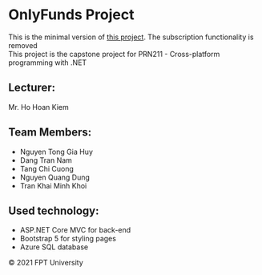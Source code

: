 # OnlyFunds Project

This is the minimal version of [this project](https://github.com/chicuong223/OnlyFunds-Maven). The subscription functionality is removed
<br>
This project is the capstone project for PRN211 - Cross-platform programming with .NET

## Lecturer:
Mr. Ho Hoan Kiem

## Team Members:
- Nguyen Tong Gia Huy
- Dang Tran Nam
- Tang Chi Cuong
- Nguyen Quang Dung
- Tran Khai Minh Khoi

## Used technology:
- ASP.NET Core MVC for back-end
- Bootstrap 5 for styling pages
- Azure SQL database

© 2021 FPT University

